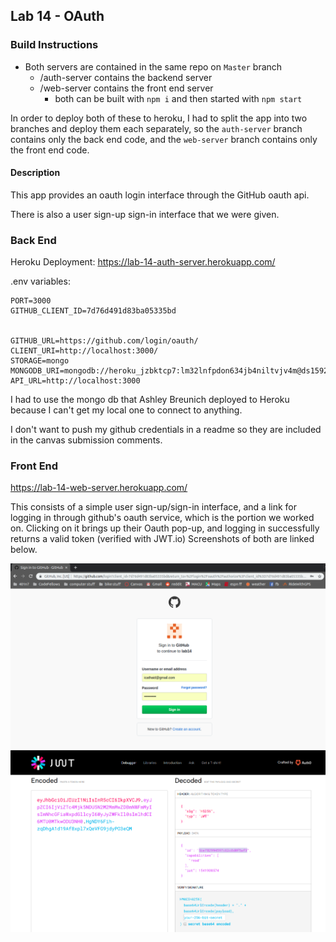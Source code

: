 ##  Lab 14 - OAuth

###  Build Instructions

  - Both servers are contained in the same repo on `Master` branch
    - /auth-server contains the backend server
    - /web-server contains the front end server
      - both can be built with `npm i` and then started with `npm start`

In order to deploy both of these to heroku, I had to split the app into two branches and deploy them each separately, so the `auth-server` branch contains only the back end code, and the `web-server` branch contains only the front end code.

####  Description

This app provides an oauth login interface through the GitHub oauth api.  

There is also a user sign-up sign-in interface that we were given.  


###  Back End


Heroku Deployment:  https://lab-14-auth-server.herokuapp.com/


.env variables:

```
PORT=3000
GITHUB_CLIENT_ID=7d76d491d83ba05335bd


GITHUB_URL=https://github.com/login/oauth/
CLIENT_URI=http://localhost:3000/
STORAGE=mongo
MONGODB_URI=mongodb://heroku_jzbktcp7:lm32lnfpdon634jb4niltvjv4m@ds159263.mlab.com:59263/heroku_jzbktcp7
API_URL=http://localhost:3000
```

I had to use the mongo db that Ashley Breunich deployed to Heroku because I can't get my local one to connect to anything.

I don't want to push my github credentials in a readme so they are included in the canvas submission comments.


###  Front End

https://lab-14-web-server.herokuapp.com/



This consists of a simple user sign-up/sign-in interface, and a link for logging in through github's oauth service, which is the portion we worked on.  Clicking on it brings up their Oauth pop-up, and logging in successfully returns a valid token (verified with JWT.io)  Screenshots of both are linked below.



[![login screen](./assets/login.png)](login.png)
[![jwt decoded screen](./assets/jwt.png)](jwt.png)